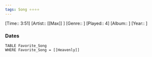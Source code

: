```yaml
---
tags: Song ⭐⭐⭐⭐ 
---
```

[Time:: 3:51]
[Artist:: [[Max]] ]
[Genre:: ]
[Played:: 4]
[Album:: ]
[Year:: ]
### Dates
````dataview
TABLE Favorite_Song
WHERE Favorite_Song = [[Heavenly]]
````